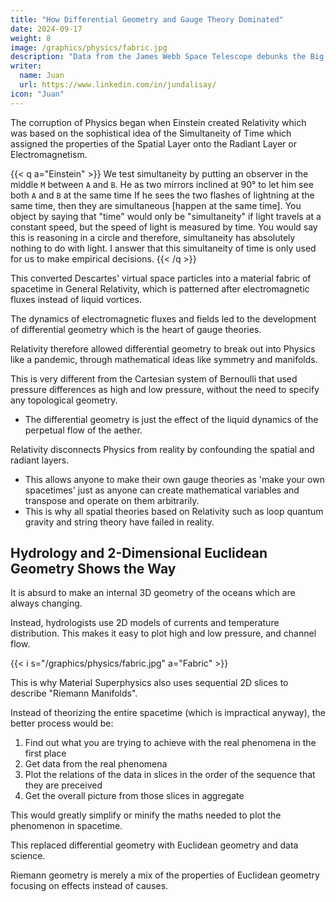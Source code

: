 ```yaml
---
title: "How Differential Geometry and Gauge Theory Dominated"
date: 2024-09-17
weight: 8
image: /graphics/physics/fabric.jpg
description: "Data from the James Webb Space Telescope debunks the Big Bang"
writer:
  name: Juan
  url: https://www.linkedin.com/in/jundalisay/
icon: "Juan"
---
```



The corruption of Physics began when Einstein created Relativity which was based on the sophistical idea of the Simultaneity of Time which assigned the properties of the Spatial Layer onto the Radiant Layer or Electromagnetism.


{{< q a="Einstein" >}}
We test simultaneity by putting an observer in the middle `M` between `A` and `B`. He as two mirrors inclined at 90° to let him see both `A` and `B` at the same time If he sees the two flashes of lightning at the same time, then they are simultaneous [happen at the same time]. You object by saying that "time" would only be "simultaneity" if light travels at a constant speed, but the speed of light is measured by time. You would say this is reasoning in a circle and therefore, simultaneity has absolutely nothing to do with light. I answer that this simultaneity of time is only used for us to make empirical decisions.
{{< /q >}}


This converted Descartes' virtual space particles into a material fabric of spacetime in General Relativity, which is patterned after electromagnetic fluxes instead of liquid vortices.

The dynamics of electromagnetic fluxes and fields led to the development of differential geometry which is the heart of gauge theories. 

Relativity therefore allowed differential geometry to break out into Physics like a pandemic, through mathematical ideas like symmetry and manifolds.  

This is very different from the Cartesian system of Bernoulli that used pressure differences as high and low pressure, without the need to specify any topological geometry. 
- The differential geometry is just the effect of the liquid dynamics of the perpetual flow of the aether.

Relativity disconnects Physics from reality by confounding the spatial and radiant layers. 
- This allows anyone to make their own gauge theories as 'make your own spacetimes' just as anyone can create mathematical variables and transpose and operate on them arbitrarily. 
- This is why all spatial theories based on Relativity such as loop quantum gravity and string theory have failed in reality.  



## Hydrology and 2-Dimensional Euclidean Geometry Shows the Way

It is absurd to make an internal 3D geometry of the oceans which are always changing. 

Instead, hydrologists use 2D models of currents and temperature distribution. This makes it easy to plot high and low pressure, and channel flow.


<!--  differential geometry has dominated Physics.
- This is made up of arbitrary 3-dimensional shapes and "manifolds", such as that of Gauss and Riemann . 

But this arbitrariness goes against the simplicity of Nature. Even Euclid's Elements is about 2-dimensional shapes instead of 3D ones. And so you have weird maths to describe infinite imaginative variations of spacetime.  -->


{{< i s="/graphics/physics/fabric.jpg" a="Fabric" >}}


This is why Material Superphysics also uses sequential 2D slices to describe "Riemann Manifolds". 

Instead of theorizing the entire spacetime (which is impractical anyway), the better process would be:

1. Find out what you are trying to achieve with the real phenomena in the first place
2. Get data from the real phenomena 
3. Plot the relations of the data in slices in the order of the sequence that they are preceived
4. Get the overall picture from those slices in aggregate 

This would greatly simplify or minify the maths needed to plot the phenomenon in spacetime. 

This replaced differential geometry with Euclidean geometry and data science. 

Riemann geometry is merely a mix of the properties of Euclidean geometry focusing on effects instead of causes. 

<!-- We use Euclidean geometry to theoretically plot the ratios needed by Buddhist monks levitate, or by UFOs zip in zigzag faster than sound without using any sophistical manifold. The ratios must be correct otherwise the levitating monk or vehicle will hit a wall (i.e. go to the wrong Euclidean spacetime coordinates).  

Surveyors use triangles to map fixed surfaces. Gauss used metric tensor (triangle) to map curved, transforming surfaces. These triangles are effects, not causes. 

Einstein hacked this by using c as the rigid measuring rod for spacetime, using Electromagnetism as the supreme Element out of the 5 Elements (Aether, Spacetime, EM, Weak, Strong).

This gives reality to spacetime, very different from all the ancient philosophers and pre-Einstein scientists who said spacetime is an illusion and not real. 

So one guy named Einstein goes against every man of science from ancient times and east and west. 

Spacetime fabric is very useful for things that are seen (electromagnetic). But it is junk for things unseen (spacetime) like dark matter and dark energy. 

So tests of GR always work for seen things. This is like asking Trump supporters to rate Trump. They will always give him perfect scores. 

The consequence is spacetime and the aether are discarded and spacetime/aether tech are nowhere. 

Had Einstein never existed nuclear fusion would have been viable by the 1970s in time for the Oil Crisis and humans would be in Mars by now in levitating ships instead of Newtonian rockets that go boom and kill its occupants. 

Time dilation and length contraction exist and are caused by the aether via spacetime. Lorentz-Poincare Relativity is the real deal, non-scam. They just needed to get rid of Huygens-Fresnel aether and use the original Cartesian aether (the stuff that causes spacetime to divide constantly and cause the expansion of the universe).  

We test this by making things lighter using the aether without electromagnetism, the same technique that monks and UFOs use to levitate. This is easier done with living things like plants where the aether makes them grow faster.  

https://www.superphysics.org/material/solutions/fusion/

 -->